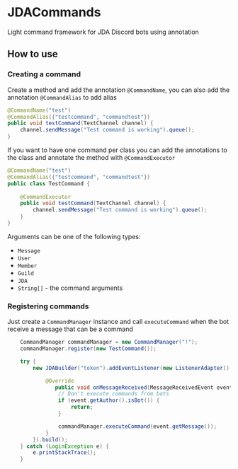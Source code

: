 # JDACommands
Light command framework for JDA Discord bots using annotation

## How to use

### Creating a command

Create a method and add the annotation `@CommandName`, you can also add the annotation `@CommandAlias` to add alias
```java
@CommandName("test")
@CommandAlias({"testcommand", "commandtest"})
public void testCommand(TextChannel channel) {
    channel.sendMessage("Test command is working").queue();
}
```

If you want to have one command per class you can add the annotations to the class and annotate the method with `@CommandExecutor`
```java
@CommandName("test")
@CommandAlias({"testcommand", "commandtest"})
public class TestCommand {
    
    @CommandExecutor
    public void testCommand(TextChannel channel) {
        channel.sendMessage("Test command is working").queue();
    }
}
```

Arguments can be one of the following types:
* `Message`
* `User`
* `Member`
* `Guild`
* `JDA`
* `String[]` - the command arguments

### Registering commands

Just create a `CommandManager` instance and call `executeCommand` when the bot receive a message that can be a command

```java
    CommandManager commandManager = new CommandManager("!");
    commandManager.register(new TestCommand());

    try {
        new JDABuilder("token").addEventListener(new ListenerAdapter() {

            @Override
               public void onMessageReceived(MessageReceivedEvent event) {
                // Don't execute commands from bots
                if (event.getAuthor().isBot()) {
                    return;
                }

                commandManager.executeCommand(event.getMessage());
            }
        }).build();
    } catch (LoginException e) {
        e.printStackTrace();
    }
```